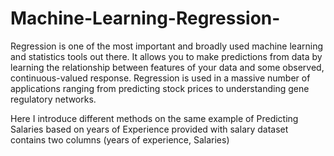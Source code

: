 # Machine-Learning-Regression-

Regression is one of the most important and broadly used machine learning and statistics tools out there. 
It allows you to make predictions from data by learning the relationship between features of your data and some observed, continuous-valued response. 
Regression is used in a massive number of applications ranging from predicting stock prices to understanding gene regulatory networks.

Here I introduce different methods on the same example of Predicting Salaries based on years of Experience provided with salary dataset contains two columns (years of experience, Salaries)
